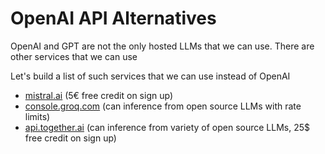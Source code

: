 # OpenAI API Alternatives

OpenAI and GPT are not the only hosted LLMs that we can use. 
There are other services that we can use

Let's build a list of such services that we can use instead of OpenAI


* [mistral.ai](mistral.ai) (5€ free credit on sign up)
* [console.groq.com](Groq) (can inference from open source LLMs with rate limits)
* [api.together.ai](TogetherAI) (can inference from variety of open source LLMs, 25$ free credit on sign up)